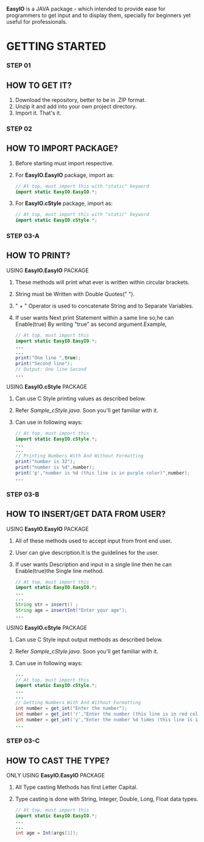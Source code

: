 
**EasyIO** is a JAVA package - which intended to provide ease for programmers to get input and to display them, specially for beginners yet useful for professionals.

# GETTING STARTED

### STEP 01

## HOW TO GET IT?

1. Download the repository, better to be in .ZIP format.
2. Unzip it and add into your own project directory.
3. Import it. That's it.

### STEP 02

## HOW TO IMPORT PACKAGE?

1. Before starting must import respective.
2. For **EasyIO.EasyIO** package, import as:

    ```java
    // At top, must import this with "static" keyword
    import static EasyIO.EasyIO.*;
    ```

3. For **EasyIO.cStyle** package, import as:

    ```java
    // At top, must import this with "static" keyword
    import static EasyIO.cStyle.*;
    ```

### STEP 03-A

## HOW TO PRINT?

USING **EasyIO.EasyIO** PACKAGE

1. These methods will print what ever is written within circular brackets.
2. String must be Written with Double Quotes(" ").
3. " + " Operator is used to concatenate String and to Separate Variables.
4. If user wants Next print Statement within a same line so,he can Enable(true) By writing "true" as second argument.Example,

    ```java
    // At top, must import this
    import static EasyIO.EasyIO.*;
    ...
    ...
    print("One line ",true);
    print("Second line");
    // Output: One line Second
    ...
    ```

USING **EasyIO.cStyle** PACKAGE

1. Can use C Style printing values as described below.
2. Refer *Sample_cStyle.java*. Soon you'll get familiar with it.
3. Can use in following ways:

    ```java
    // At top, must import this
    import static EasyIO.cStyle.*;
    ...
    ...
    // Printing Numbers With And Without Formatting
    print("number is 32");
    print("number is %d",number);
    print('p',"number is %d (this line is in purple color)",number);
    ...
    ```

### STEP 03-B

## HOW TO INSERT/GET DATA FROM USER?

USING **EasyIO.EasyIO** PACKAGE

1. All of these methods used to accept input from front end user.
2. User can give description.It is the guidelines for the user.
3. If user wants Description and input in a single line then he can Enable(true)the Single line method.

    ```java
    // At top, must import this
    import static EasyIO.EasyIO.*;
    ...
    ...
    String str = insert() ;
    String age = insertInt("Enter your age");
    ...
    ```

USING **EasyIO.cStyle** PACKAGE

1. Can use C Style input output methods as described below.
2. Refer *Sample_cStyle.java*. Soon you'll get familiar with it.
3. Can use in following ways:

    ```java
    ...
    // At top, must import this
    import static EasyIO.cStyle.*;
    ...
    ...
    // Getting Numbers With And Without Formatting
    int number = get_int("Enter the number");
    int number = get_int('r',"Enter the number (this line is in red color)");
    int number = get_int('y',"Enter the number %d times (this line is in yellow color)",2);
    ...
    ```

### STEP 03-C

## HOW TO CAST THE TYPE?

ONLY USING **EasyIO.EasyIO** PACKAGE

1. All Type casting Methods has first Letter Capital.
2. Type casting is done with String, Integer, Double, Long, Float data types.

    ```java
    // At top, must import this
    import static EasyIO.EasyIO.*;
    ...
    ...
    int age = Int(args[1]);
    ```
